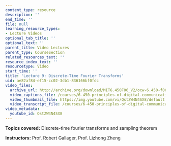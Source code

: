 ```yaml
---
content_type: resource
description: ''
end_time: ''
file: null
learning_resource_types:
- Lecture Videos
optional_tab_title: ''
optional_text: ''
parent_title: Video Lectures
parent_type: CourseSection
related_resources_text: ''
resource_index_text: ''
resourcetype: Video
start_time: ''
title: 'Lecture 9: Discrete-Time Fourier Transforms'
uid: ae82af84-ef15-cc02-3db1-836166bf0fdc
video_files:
  archive_url: http://archive.org/download/MIT6.450F06_V2/ocw-6.450-f06-2003-10-08_300k.mp4
  video_captions_file: /courses/6-450-principles-of-digital-communications-i-fall-2006/9cc414e016b357dbbfe938ee515ade78_QstZW4N4SX8.vtt
  video_thumbnail_file: https://img.youtube.com/vi/QstZW4N4SX8/default.jpg
  video_transcript_file: /courses/6-450-principles-of-digital-communications-i-fall-2006/9a36d503294e6758cbef01ef7819c1c1_QstZW4N4SX8.pdf
video_metadata:
  youtube_id: QstZW4N4SX8
---
```


**Topics covered:** Discrete-time fourier transforms and sampling theorem

**Instructors:** Prof. Robert Gallager, Prof. Lizhong Zheng